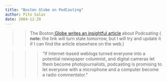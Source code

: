 ```yaml
---
title: "Boston Globe on PodCasting"
author: Pito Salas
date: 2004-12-20
---
```



>>

>> The Boston[ Globe writes an insightful
article](<http://www.boston.com/news/nation/articles/2004/12/20/through_ipod_technology_anyone_can_be_a_broadcaster/>)
about Podcsating ( **note:** the link will turn stale tomorrow, but I will try
and update it if I can find the article elsewhere on the web.)

>>

>>> "If Internet-based weblogs turned everyone into a potential newspaper
columnist, and digital cameras let them become photojournalists, podcasting is
promising to let everyone with a microphone and a computer become a radio
commentator."


